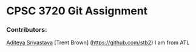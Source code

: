# CPSC 3720 Git Assignment

### Contributors:

[Aditeya Srivastava](https://github.com/aditeyaS)
[Trent Brown] (https://github.com/stb2) I am from ATL
